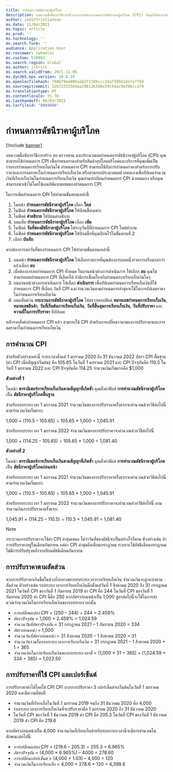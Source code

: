 ```yaml
---
title: กำหนดการดัชนีราคาผู้บริโภค
description: บทความนี้อธิบายวิธีการสร้างรายการของกำหนดการดัชนีราคาผู้บริโภค (CPI) ที่คุณได้รับจากอินเทอร์เน็ต เพื่อช่วยระบุค่าธรรมเนียมการปรับราคาในการเรียกเก็บเงินตามการสมัครใช้งาน
author: JodiChristiansen
ms.date: 11/04/2021
ms.topic: article
ms.prod: ''
ms.technology: ''
ms.search.form: ''
audience: Application User
ms.reviewer: twheeloc
ms.custom: 539093
ms.search.region: Global
ms.author: jchrist
ms.search.validFrom: 2021-11-05
ms.dyn365.ops.version: 10.0.24
ms.openlocfilehash: f08b79ee00baab3713d9ccc24a7595b1de7a7768
ms.sourcegitcommit: 52b7225350daa29b1263d8e29c54ac9e20bcca70
ms.translationtype: HT
ms.contentlocale: th-TH
ms.lasthandoff: 06/03/2022
ms.locfileid: "8904886"
---
```

# <a name="consumer-price-index-schedule"></a>กำหนดการดัชนีราคาผู้บริโภค

[!include [banner](../includes/banner.md)]

บทความนี้อธิบายวิธีการสร้าง ลบ ตรวจทาน และประมวลผลกำหนดการดัชนีราคาผู้บริโภค (CPI) คุณสามารถใช้กำหนดการ CPI เพื่อกำหนดราคาสำหรับสินค้าอุปโภคบริโภคและบริการที่คุณเพิ่มเป็นรายการกำหนดการเรียกเก็บเงินได้ กำหนดการ CPI สามารถใช้กับการกำหนดราคาสำหรับการปรับราคาและการลดราคาในกำหนดการเรียกเก็บเงิน หรือสามารถประมวลผลด้วยตนเองเพื่ออัปเดตจำนวนเงินที่เรียกเก็บเงินในกำหนดการเรียกเก็บเงิน คุณสามารถป้อนกำหนดการ CPI ด้วยตนเอง หรือคุณสามารถนำเข้าได้โดยใช้เอนทิตีแบบผสมของกำหนดการ CPI

ในการเพิ่มกำหนดการ CPI ให้ทำตามขั้นตอนเหล่านี้

1. ในหน้า **กำหนดการดัชนีราคาผู้บริโภค** เลือก **ใหม่**
2. ในฟิลด์ **กำหนดการดัชนีราคาผู้บริโภค** ให้ป้อนชื่อเฉพาะ
3. ในฟิลด์ **คำอธิบาย** ให้ป้อนคำอธิบาย
4. บนแท็บ **กำหนดการดัชนีราคาผู้บริโภค** เลือก **เพิ่ม**
5. ในฟิลด์ **วันที่ของดัชนีราคาผู้บริโภค** ให้ระบุวันที่ที่กำหนดการ CPI ใหม่ทำงาน
6. ในฟิลด์ **กำหนดการดัชนีราคาผู้บริโภค** ให้ป้อนชื่อที่คุณป้อนไว้ในขั้นตอนที่ 2
7. เลือก **บันทึก**

หากต้องการลบวันที่ของกำหนดการ CPI ให้ทำตามขั้นตอนเหล่านี้

1. บนหน้า **กำหนดการดัชนีราคาผู้บริโภค** ให้เลือกรายการที่คุณต้องการลบหนึ่งรายการหรือมากกว่า แล้วเลือก **ลบ**
2. เมื่อต้องการลบกำหนดการ CPI ทั้งหมด ในบานหน้าต่างการดำเนินการ ให้เลือก **ลบ** คุณไม่สามารถลบกำหนดการ CPI ที่เลือกได้ ถ้ามีการเชื่อมโยงกับกำหนดการเรียกเก็บเงินใดๆ
3. บนบานหน้าต่างการดำเนินการ ให้เลือก **ดำเนินการ** เพื่ออัปเดตกำหนดการเรียกเก็บเงินที่ใช้กำหนดการ CPI ที่เลือก วันที่ CPI และจํานวนเงินตามกำหนดการล่าสุดจะใช้ในการอัปเดตราคาในกำหนดการเรียกเก็บเงิน
4. บนแท็บด่วน **กระบวนการดัชนีราคาผู้บริโภค** ให้ตรวจสอบฟิลด์ **หมายเลขกำหนดการเรียกเก็บเงิน**, **หมายเลขสินค้า**, **วันที่เริ่มต้นการเรียกเก็บเงิน**, **วันที่สิ้นสุดการเรียกเก็บเงิน**, **วันที่ปรับราคา** และ **ความถี่ในการปรับราคา** ที่อัปเดต

หลังจากตั้งค่ากำหนดการ CPI แล้ว สามารถใช้ CPI สำหรับการเปลี่ยนราคาของการปรับราคาและการลดราคาในกำหนดการเรียกเก็บเงิน

## <a name="cpi-calculation"></a>การคำนวณ CPI

สำหรับตัวอย่างเหล่านี้ ระยะเวลาตั้งแต่ 1 มกราคม 2020 ถึง 31 ธันวาคม 2022 อัตรา CPI พื้นฐาน (ค่า CPI เมื่อสัญญาเริ่มต้น) คือ 105.65 ในวันที่ 1 มกราคม 2021 และ CPI ปัจจุบันคือ 110.5 ในวันที่ 1 มกราคม 2022 และ CPI ปัจจุบันคือ 114.25 จำนวนเงินเริ่มแรกคือ $1,000

**ตัวอย่างที่ 1**

ในหน้า **พารามิเตอร์การเรียกเก็บเงินตามสัญญาที่เกิดซ้ำ** คุณตั้งค่าฟิลด์ **การคำนวณดัชนีราคาผู้บริโภค** เป็น **ดัชนีราคาผู้บริโภคพื้นฐาน**

สำหรับรอบระยะเวลา 1 มกราคม 2021 จำนวนเงินของการปรับราคาครั้งแรกจะคำนวณด้วยวิธีต่อไปนี้ ตามจำนวนเงินเริ่มแรก:

1,000 + (110.5 – 105.65) &divide; 105.65 &times; 1,000 = 1,045.91

สำหรับรอบระยะเวลา 1 มกราคม 2022 จำนวนเงินของการปรับราคาจะคำนวณด้วยวิธีต่อไปนี้

1,000 + (114.25 – 105.65) &divide; 105.65 &times; 1,000 = 1,081.40

**ตัวอย่างที่ 2**

ในหน้า **พารามิเตอร์การเรียกเก็บเงินตามสัญญาที่เกิดซ้ำ** คุณตั้งค่าฟิลด์ **การคำนวณดัชนีราคาผู้บริโภค** เป็น **ดัชนีราคาผู้บริโภคก่อนหน้า**

สำหรับรอบระยะเวลา 1 มกราคม 2021 จำนวนเงินของการปรับราคาครั้งแรกจะคำนวณด้วยวิธีต่อไปนี้ ตามจำนวนเงินเริ่มแรก:

1,000 + (110.5 – 105.65) &divide; 105.65 &times; 1,000 = 1,045.91

สำหรับรอบระยะเวลา 1 มกราคม 2022 จำนวนเงินของการปรับราคาจะคำนวณด้วยวิธีต่อไปนี้ ตามจำนวนเงินการปรับราคาครั้งแรก:

1,045.91 + (114.25 – 110.5) &divide; 110.5 &times; 1,045.91 = 1,081.40

> [!NOTE]
> กระบวนการปรับราคาจะใช้ค่า CPI ล่าสุดเสมอ ไม่ว่าวันที่ของดัชนีจะเป็นอย่างไรก็ตาม ตัวอย่างเช่น ถ้าการปรับราคาอยู่ในเดือนกันยายน แต่ค่า CPI ล่าสุดคือเดือนกรกฎาคม ระบบจะใช้ดัชนีเดือนกรกฎาคม ไม่มีการปรับปรุงหลังจากป้อนดัชนีเดือนกันยายน

## <a name="prorated-escalation"></a>การปรับราคาตามสัดส่วน

หากการปรับราคาเกิดขึ้นในช่วงกึ่งกลางของรอบระยะเวลาการเรียกเก็บเงิน จํานวนเงินจะถูกแบ่งตามสัดส่วน ตัวอย่างเช่น รอบระยะเวลาการเรียกเก็บเงินคือตั้งแต่วันที่ 1 สิงหาคม 2020 ถึง 31 กรกฎาคม 2021 ในวันที่ CPI ของวันที่ 1 กันยายน 2019 ค่า CPI คือ 244 ในวันที่ CPI ของวันที่ 1 กันยายน 2020 ค่า CPI นี้คือ 250 หากอัตราก่อนหน้าเป็น 1,000 สูตรต่อไปนี้จะใช้ในการคํานวณจํานวนเงินในการเรียกเก็บเงินของรอบระยะเวลานั้น

* *การเปลี่ยนแปลง CPI* = (250 – 244) &divide; 244 = 2.459%
* *อัตราปัจจุบัน* = 1,000 &times; 2.459% = 1,024.59
* *จํานวนวันที่อัตราปัจจุบัน* = 31 กรกฎาคม 2021 – 1 กันยายน 2020 = 334
* *อัตราก่อนหน้า* = 1,000
* *จํานวนวันที่อัตราก่อนหน้า* = 31 สิงหาคม 2020 – 1 สิงหาคม 2020 = 31
* *จำนวนวันรวมในรอบระยะเวลาการเรียกเก็บเงิน* = 31 กรกฏาคม 2021 – 1 สิงหาคม 2020 + 1 = 365
* *จำนวนเงินในการเรียกเก็บเงินของรอบระยะเวลานี้* = (1,000 &times; 31 &divide; 365) + (1,024.59 &times; 334 &divide; 365) = 1,022.50

## <a name="escalation-that-uses-the-cpi-and-percentage"></a>การปรับราคาที่ใช้ CPI และเปอร์เซ็นต์

การปรับราคาทำได้โดยใช้ CPI CPI บวกการปรับราคา 3 เปอร์เซ็นต์จะเริ่มต้นในวันที่ 1 มกราคม 2020 และมีความถี่ต่อปี

- จำนวนเงินที่เรียกเก็บในวันที่ 1 มกราคม 2019 จนถึง 31 ธันวาคม 2020 คือ 4,000
- รอบระยะเวลาการเรียกเก็บเงินที่จะปรับราคาคือ 1 มกราคม 2020 ถึง 31 ธันวาคม 2020
- ในวันที่ CPI ของวันที่ 1 ธันวาคม 2018 ค่า CPI คือ 205.3 ในวันที่ CPI ของวันที่ 1 ธันวาคม 2019 ค่า CPI คือ 219.6

หากอัตราก่อนหน้าเป็น 4,000 จำนวนเงินที่เรียกเก็บสำหรับรอบระยะเวลานี้จะมีการคำนวณในลักษณะต่อไปนี้:

- *การเปลี่ยนแปลง CPI* = (219.6 – 205.3) &divide; 205.3 = 6.965%
- *อัตราปัจจุบัน* = (4,000 &times; 6.965%) – 4000 = 278.60
- *การเปลี่ยนเปอร์เซ็นต์* = (4,000 &times; 1.03) – 4,000 = 120
- *จำนวนเงินในการเรียกเก็บ* = 4,000 + 278.6 + 120 = 4,398.6
